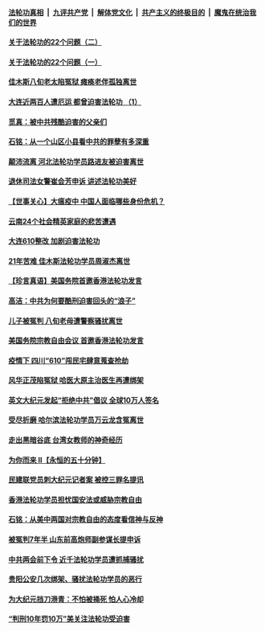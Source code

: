 

####  [法轮功真相](../../../../basic/blob/master/README.md?t=06240202) &nbsp;|&nbsp; [九评共产党](../../../../9ping.md/blob/master/README.md?t=06240202) &nbsp;|&nbsp; [解体党文化](../../../../jtdwh.md/blob/master/README.md?t=06240202)  &nbsp;|&nbsp; [共产主义的终极目的](../../../../gczydzjmd.md/blob/master/README.md?t=06240202) &nbsp;|&nbsp; [魔鬼在统治我们的世界](../../../../mgztzwmdsj.md/blob/master/README.md?t=06240202) 

#### [关于法轮功的22个问题（二）](../pages/prog424/a102877425.md?t=06240202) 

#### [关于法轮功的22个问题（一）](../pages/prog424/a102877409.md?t=06240202) 

#### [佳木斯八旬老太陷冤狱 瘫痪老伴孤独离世](../pages/prog424/a102877402.md?t=06240202) 

#### [大连近两百人遭厄运 都曾迫害法轮功 （1）](../pages/prog424/a102876534.md?t=06240202) 

#### [觅真：被中共残酷迫害的父亲们](../pages/prog424/a102876156.md?t=06240202) 

#### [石铭：从一个山区小县看中共的罪孽有多深重](../pages/prog424/a102876150.md?t=06240202) 

#### [颠沛流离 河北法轮功学员路进友被迫害离世](../pages/prog424/a102875543.md?t=06240202) 

#### [退休司法女警崔会芳申诉 讲述法轮功美好](../pages/prog424/a102875416.md?t=06240202) 

#### [【世事关心】大瘟疫中 中国人面临哪些身份危机？](../pages/prog424/a102874644.md?t=06240202) 

#### [云南24个社会精英家庭的悲苦遭遇](../pages/prog424/a102874714.md?t=06240202) 

#### [大连610整改 加剧迫害法轮功](../pages/prog424/a102874147.md?t=06240202) 

#### [21年苦难 佳木斯法轮功学员周淑杰离世](../pages/prog424/a102873864.md?t=06240202) 

#### [【珍言真语】美国务院首邀香港法轮功发言](../pages/prog424/a102872871.md?t=06240202) 

#### [高洁：中共为何要酷刑迫害回头的“浪子”](../pages/prog424/a102872551.md?t=06240202) 

#### [儿子被冤判 八旬老母遭警察骚扰离世](../pages/prog424/a102872174.md?t=06240202) 

#### [美国务院宗教自由会议 首邀香港法轮功发言](../pages/prog424/a102872317.md?t=06240202) 

#### [疫情下 四川“610”闯民宅肆意蒐查抢劫](../pages/prog424/a102872137.md?t=06240202) 

#### [风华正茂陷冤狱 哈医大原主治医生再遭绑架](../pages/prog424/a102872059.md?t=06240202) 

#### [英文大纪元发起“拒绝中共”倡议 全球10万人签名](../pages/prog424/a102871657.md?t=06240202) 

#### [受尽折磨 哈尔滨法轮功学员万云龙含冤离世](../pages/prog424/a102871320.md?t=06240202) 

#### [走出黑暗谷底 台湾女教师的神奇经历](../pages/prog424/a102871310.md?t=06240202) 

#### [为你而来 II【永恒的五十分钟】](../pages/prog424/a102865179.md?t=06240202) 

#### [民建联党员刺大纪元记者案 被控三罪名提讯](../pages/prog424/a102871169.md?t=06240202) 

#### [香港法轮功学员担忧国安法或威胁宗教自由](../pages/prog424/a102871017.md?t=06240202) 

#### [石铭：从美中两国对宗教自由的态度看信神与反神](../pages/prog424/a102870822.md?t=06240202) 

#### [被冤判7年半 山东前高炮师副参谋长提申诉](../pages/prog424/a102870742.md?t=06240202) 

#### [中共两会前下令 近千法轮功学员遭抓捕骚扰](../pages/prog424/a102870712.md?t=06240202) 

#### [贵阳公安几次绑架、骚扰法轮功学员的恶行](../pages/prog424/a102869179.md?t=06240202) 

#### [为大纪元挡刀港青：不怕被捅死 怕人心冷却](../pages/prog424/a102870231.md?t=06240202) 

#### [“判刑10年罚10万”美关注法轮功受迫害](../pages/prog424/a102870102.md?t=06240202) 


